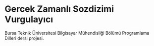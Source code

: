 # Gercek Zamanlı Sozdizimi Vurgulayıcı
Bursa Teknik Üniversitesi Bilgisayar Mühendisliği Bölümü Programlama Dilleri dersi projesi.
